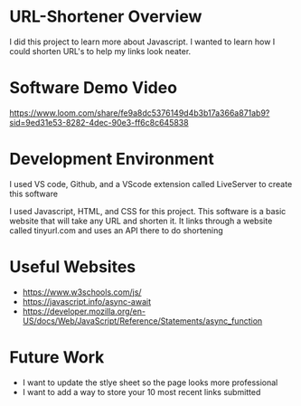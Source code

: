 # URL-Shortener Overview

I did this project to learn more about Javascript. I wanted to learn how I could 
shorten URL's to help my links look neater. 

# Software Demo Video

https://www.loom.com/share/fe9a8dc5376149d4b3b17a366a871ab9?sid=9ed31e53-8282-4dec-90e3-ff6c8c645838


# Development Environment

I used VS code, Github, and a VScode extension called LiveServer to create this software

I used Javascript, HTML, and CSS for this project.
This software is a basic website that will take any URL and shorten it. It links through a website
called tinyurl.com and uses an API there to do shortening

# Useful Websites

- https://www.w3schools.com/js/
- https://javascript.info/async-await
- https://developer.mozilla.org/en-US/docs/Web/JavaScript/Reference/Statements/async_function

# Future Work

- I want to update the stlye sheet so the page looks more professional 
- I want to add a way to store your 10 most recent links submitted